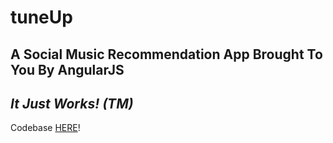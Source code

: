 # tuneUp

## A Social Music Recommendation App Brought To You By AngularJS

## _It Just Works! (TM)_


Codebase [HERE](https://github.com/jlincolndennis/tuneup)!
